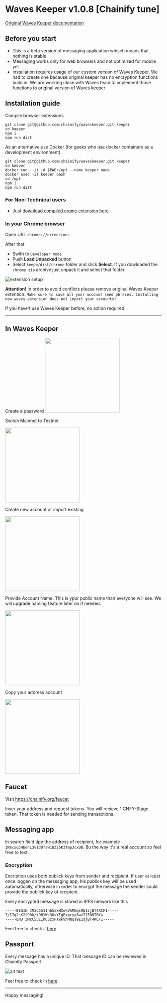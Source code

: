 # Waves Keeper v1.0.8 [Chainify tune]

[Original Waves Keeper documentation](https://github.com/wavesplatform/waveskeeper/blob/master/README_en.md)

## Before you start
- This is a beta version of messaging application whisch means that nothing is stable
- Messaging works only for web browsers and not optimized for mobile yet
- Installation requires usage of our custom version of Waves Keeper. We had to create one because original keeper has no encryption functions build in. We are working close with Waves team to implement those functions to original version of Waves keeper

## Installation guide

Compile browser extensions
```
git clone git@github.com:chainify/waveskeeper.git keeper
cd keeper
npm i
npm run dist
```

As an alternative use Docker (for geeks who use docker containers as a development environment)
```
git clone git@github.com:chainify/waveskeeper.git keeper
cd keeper
docker run --it -d $PWD:/opt --name keeper node
docker exec -it keeper bash
cd /opt
npm i
npm run dist
```
### For Non-Technical users
- Just [download compiled crome extension here](https://drive.google.com/open?id=1BK8qFzd_ZKHilPbKyuhkCJsxdk_rzKtt)


### In your Chrome browser 

Open URL `chrome://extensions`

After that
- Swith to `Developer mode`
- Push **Load Unpacked** button
- Select `keepe/dist/chrome` folder and click **Select**. If you dowloaded the `chrome.zip` archive just unpack it and select that folder.

![extension setup](static/dist.png)


**Attention!**
In order to avoid conflicts please remove original Waves Keeper extention. `Make sure to save all your account seed phrases. Installing new waves extension does not import your accounts!` 

If you have't use Waves Keeper before, no action required.

***

## In Waves Keeper
Create a password
<img src="static/pass.png" width="240" />

Switch Mainnet to Testnet

<img src="static/testnet.png" width="240" />

Create new account or import existing

<img src="static/seed.png" width="240" />


Provide Account Name. This is ypur public name than averyone will see. We will upgrade naming feature later on if needed.

<img src="static/name.png" width="240" />

Copy your address account

<img src="static/screen.png" width="240" />

## Faucet

Visit https://chainify.org/faucet

Inser your address and request tokens. You will recieve 1 CNFY-Stage token. That token is needed for sending transactions. 


## Messaging app

In search field tipe the address of recipient, for example `3N6csq3HEehL3v13DfswiDZi5K3TmpJcxUB`. Bu the way it's a real account so feel free to text.

### Encryption
Encription uses both publick keys from sender and recipient. If user at least once loggen on the messaging app, his publick key will be used automatically, otherwise in order to encrypt the message the sender sould provide the publick key of recipient.

Every encrypted message is stored in IPFS network like this
```
-----BEGIN 3MzC5511h65zxHXwkVhMNqs9E1sjBT4RCF1-----
7/I7g2sK2l90k/t9BYWs3UvYIgBxpryq3wvTJ5NRTBY=
-----END 3MzC5511h65zxHXwkVhMNqs9E1sjBT4RCF1-----
```

Feel free to check it [here](https://chainify.org/ipfs/QmVT7syUdYNhLjt1f5KLsCWvWS3GCS456XDH8AiPDg6CVi)


## Passport

Every message has a unique ID. That message ID can be reviewed in Chainify Passport

![alt text](static/passport.png "Dist")

Feel free to check in [here](https://chainify.org/passport/cnfy-9b5a9277-f0b4-4b75-af84-d9d3334b5cc9)

***

Happy messaging!
